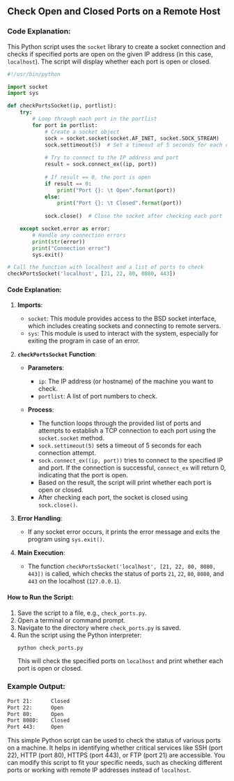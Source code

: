 ## Check Open and Closed Ports on a Remote Host

### Code Explanation:

This Python script uses the `socket` library to create a socket connection and checks if specified ports are open on the given IP address (in this case, `localhost`). The script will display whether each port is open or closed.

```python
#!/usr/bin/python

import socket
import sys

def checkPortsSocket(ip, portlist):
    try:
        # Loop through each port in the portlist
        for port in portlist:
            # Create a socket object
            sock = socket.socket(socket.AF_INET, socket.SOCK_STREAM)
            sock.settimeout(5)  # Set a timeout of 5 seconds for each connection attempt
            
            # Try to connect to the IP address and port
            result = sock.connect_ex((ip, port))
            
            # If result == 0, the port is open
            if result == 0:
                print("Port {}: \t Open".format(port))
            else:
                print("Port {}: \t Closed".format(port))
            
            sock.close()  # Close the socket after checking each port

    except socket.error as error:
        # Handle any connection errors
        print(str(error))
        print("Connection error")
        sys.exit()

# Call the function with localhost and a list of ports to check
checkPortsSocket('localhost', [21, 22, 80, 8080, 443])
```

#### Code Explanation:
1. **Imports**:
   - `socket`: This module provides access to the BSD socket interface, which includes creating sockets and connecting to remote servers.
   - `sys`: This module is used to interact with the system, especially for exiting the program in case of an error.

2. **`checkPortsSocket` Function**:
   - **Parameters**:
     - `ip`: The IP address (or hostname) of the machine you want to check.
     - `portlist`: A list of port numbers to check.
   
   - **Process**:
     - The function loops through the provided list of ports and attempts to establish a TCP connection to each port using the `socket.socket` method.
     - `sock.settimeout(5)` sets a timeout of 5 seconds for each connection attempt.
     - `sock.connect_ex((ip, port))` tries to connect to the specified IP and port. If the connection is successful, `connect_ex` will return 0, indicating that the port is open.
     - Based on the result, the script will print whether each port is open or closed.
     - After checking each port, the socket is closed using `sock.close()`.

3. **Error Handling**:
   - If any socket error occurs, it prints the error message and exits the program using `sys.exit()`.

4. **Main Execution**:
   - The function `checkPortsSocket('localhost', [21, 22, 80, 8080, 443])` is called, which checks the status of ports `21`, `22`, `80`, `8080`, and `443` on the localhost (`127.0.0.1`).

#### How to Run the Script:
1. Save the script to a file, e.g., `check_ports.py`.
2. Open a terminal or command prompt.
3. Navigate to the directory where `check_ports.py` is saved.
4. Run the script using the Python interpreter:
   ```bash
   python check_ports.py
   ```
   This will check the specified ports on `localhost` and print whether each port is open or closed.

### Example Output:
```bash
Port 21:      Closed
Port 22:      Open
Port 80:      Open
Port 8080:    Closed
Port 443:     Open
```


This simple Python script can be used to check the status of various ports on a machine. It helps in identifying whether critical services like SSH (port 22), HTTP (port 80), HTTPS (port 443), or FTP (port 21) are accessible. You can modify this script to fit your specific needs, such as checking different ports or working with remote IP addresses instead of `localhost`.
